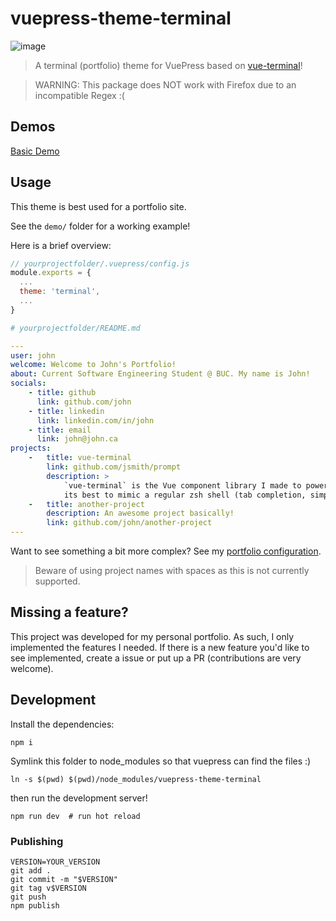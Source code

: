 # vuepress-theme-terminal
<img src="https://i.ibb.co/gJc6psR/image.png" alt="image" border="0">

> A terminal (portfolio) theme for VuePress based on [vue-terminal](https://github.com/jsmith/vue-terminal)!

> WARNING: This package does NOT work with Firefox due to an incompatible Regex :(

## Demos
[Basic Demo](https://jsmith.github.io/vuepress-theme-terminal)

## Usage
This theme is best used for a portfolio site.

See the `demo/` folder for a working example!

Here is a brief overview:
```javascript
// yourprojectfolder/.vuepress/config.js
module.exports = {
  ...
  theme: 'terminal',
  ...
}
```

```yaml
# yourprojectfolder/README.md

---
user: john
welcome: Welcome to John's Portfolio!
about: Current Software Engineering Student @ BUC. My name is John!
socials:
    - title: github
      link: github.com/john
    - title: linkedin
      link: linkedin.com/in/john
    - title: email
      link: john@john.ca
projects:
    -   title: vue-terminal
        link: github.com/jsmith/prompt
        description: >
            `vue-terminal` is the Vue component library I made to power this website. It tries
            its best to mimic a regular zsh shell (tab completion, simple commands, etc.).
    -   title: another-project
        description: An awesome project basically!
        link: github.com/john/another-project
---
```

Want to see something a bit more complex? See my [portfolio configuration](https://raw.githubusercontent.com/jsmith/portfolio/5ce6445fb6036cfdfa4efd1c0ffeb3adab4b869e/jsmith.github.io/README.md).

> Beware of using project names with spaces as this is not currently supported.

## Missing a feature?
This project was developed for my personal portfolio. As such, I only implemented the features I needed. If there is a new feature you'd like to see implemented, create a issue or put up a PR (contributions are very welcome).

## Development
Install the dependencies:
```
npm i
```

Symlink this folder to node_modules so that vuepress can find the files :)
```
ln -s $(pwd) $(pwd)/node_modules/vuepress-theme-terminal
```

then run the development server!
```
npm run dev  # run hot reload
```

### Publishing
```
VERSION=YOUR_VERSION
git add .
git commit -m "$VERSION"
git tag v$VERSION
git push
npm publish
```
